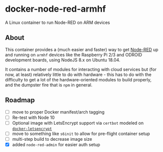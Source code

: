 # docker-node-red-armhf

A Linux container to run Node-RED on ARM devices

## About

This container provides a (much easier and faster) way to get [Node-RED][nr] up and running on `armhf` devices like the Raspberry Pi 2/3 and ODROID development boards, using NodeJS 8.x on Ubuntu 18.04.

It contains a number of modules for interacting with cloud services but (for now, at least) relatively little to do with hardware - this has to do with the difficulty to get a lot of the hardware-oriented modules to build properly, and the dumpster fire that is `npm` in general.

## Roadmap

- [ ] move to proper Docker manifest/arch tagging
- [ ] Re-test with Node 10
- [ ] Optional image with LetsEncrypt support via `certbot` modeled on [`docker-letsencrypt`][dle]
- [ ] move to something like `s6init` to allow for pre-flight container setup
- [ ] multi-step build to decrease image size
- [x] added `node-red-admin` for easier auth setup

[nr]: http://nodered.org
[dle]: https://github.com/linuxserver/docker-letsencrypt

